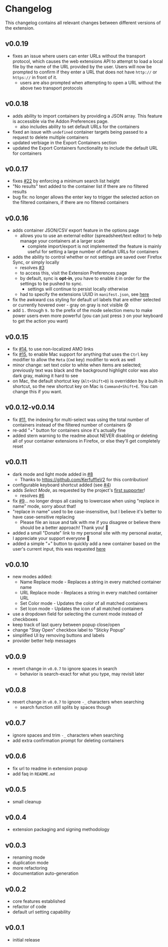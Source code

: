 # Changelog

This changelog contains all relevant changes between different versions of the extension.

## v0.0.19

* fixes an issue where users can enter URLs without the transport protocol, which causes the web extensions API to attempt to load a local file by the name of the URL provided by the user. Users will now be prompted to confirm if they enter a URL that does not have `http://` or `https://` in front of it.
  * users are also prompted when attempting to open a URL without the above two transport protocols

## v0.0.18

* adds ability to import containers by providing a JSON array. This feature is accessible via the Addon Preferences page.
  * also includes ability to set default URLs for the containers
* fixed an issue with `undefined` container targets being passed to a request to delete multiple containers
* updated verbiage in the Export Containers section
* updated the Export Containers functionality to include the default URL for containers

## v0.0.17

* fixes [#22](https://github.com/charles-m-knox/firefox-containers-helper/issues/22) by enforcing a minimum search list height
* "No results" text added to the container list if there are no filtered results
* bug fix: no longer allows the enter key to trigger the selected action on the filtered containers, if there are no filtered containers

## v0.0.16

* adds container JSON/CSV export feature in the options page
  * allows you to use an external editor (spreadsheet/text editor) to help manage your containers at a larger scale
    * complete import/export is not implemented! the feature is mainly useful for setting a large number of default URLs for containers
* adds the ability to control whether or not settings are saved over Firefox Sync, or simply locally
  * resolves [#3](https://github.com/charles-m-knox/firefox-containers-helper/issues/3)
  * to access this, visit the Extension Preferences page
  * by default, sync is **opt-in**, you have to enable it in order for the settings to be pushed to sync.
    * settings will continue to persist locally otherwise
  * had to specify the extensions UUID in `manifest.json`, see [here](https://extensionworkshop.com/documentation/develop/extensions-and-the-add-on-id/#when-do-you-need-an-add-on-id)
* fix the awkward css styling for default url labels that are either selected or currently hovered over - gray on gray is not visible 😰
* add `1.` through `9.` to the prefix of the mode selection menu to make power users even more powerful (you can just press `3` on your keyboard to get the action you want)

## v0.0.15

* fix [#14](https://github.com/charles-m-knox/firefox-containers-helper/issues/14), to use non-localized AMO links
* fix [#15](https://github.com/charles-m-knox/firefox-containers-helper/issues/15), to enable Mac support for anything that uses the `Ctrl` key modifier to allow the `Meta` (`Cmd` key) modifier to work as well
* minor change: set text color to white when items are selected; previously text was black and the background highlight color was also dark gray, making it hard to see
* on Mac, the default shortcut key (`Alt+Shift+D`) is overridden by a built-in shortcut, so the new shortcut key on Mac is `Command+Shift+E`. You can change this if you want.

## v0.0.12-v0.0.14

* fix [#11](https://github.com/charles-m-knox/firefox-containers-helper/issues/11), the indexing for multi-select was using the total number of containers instead of the filtered number of containers 😰
* re-add "+" button for containers since it's actually fine
* added stern warning to the readme about NEVER disabling or deleting all of your container extensions in Firefox, or else they'll get completely reset

## v0.0.11

* dark mode and light mode added in [#8](https://github.com/charles-m-knox/firefox-containers-helper/pull/8)
  * Thanks to https://github.com/KerfuffleV2 for this contribution!
* configurable keyboard shortcut added (see [#4](https://github.com/charles-m-knox/firefox-containers-helper/issues/4))
* adds *Select Mode*, as requested by the project's [first supporter](https://charlesmknox.com/supporters/#bob-haines)!
  * resolves [#6](https://github.com/charles-m-knox/firefox-containers-helper/issues/6)
* fix [#9](https://github.com/charles-m-knox/firefox-containers-helper/issues/9)... no longer drops all casing to lowercase when using "replace in name" mode, sorry about that!
* "replace in name" used to be case-insensitive, but I believe it's better to have case-sensitive replacing
  * Please file an issue and talk with me if you disagree or believe there should be a better approach! Thank you! 🙂
* added a small "Donate" link to my personal site with my personal avatar, I appreciate your support everyone 🙂
* added a simple "+" button to quickly add a new container based on the user's current input, this was requested [here](https://www.reddit.com/r/firefox/comments/m0fvwy/the_multiaccount_containers_addon_is_awesome_but/gq8wqig?utm_source=share&utm_medium=web2x&context=3)

## v0.0.10

* new modes added:
  * Name Replace mode - Replaces a string in every matched container name
  * URL Replace mode - Replaces a string in every matched container URL
  * Set Color mode - Updates the color of all matched containers
  * Set Icon mode - Updates the icon of all matched containers
* use a dropdown field for selecting the current mode instead of checkboxes
* keep track of last query between popup close/open
* change "Stay Open" checkbox label to "Sticky Popup"
* simplified UI by removing buttons and labels
* provider better help messages

## v0.0.9

* revert change in `v0.0.7` to ignore spaces in search
  * behavior is search-exact for what you type, may revisit later

## v0.0.8

* revert change in `v0.0.7` to ignore `-_` characters when searching
  * search function still splits by spaces though

## v0.0.7

* ignore spaces and trim `-_` characters when searching
* add extra confirmation prompt for deleting containers

## v0.0.6

* fix url to readme in extension popup
* add faq in `README.md`

## v0.0.5

* small cleanup

## v0.0.4

* extension packaging and signing methodology

## v0.0.3

* renaming mode
* duplication mode
* more refactoring
* documentation auto-generation

## v0.0.2

* core features established
* refactor of code
* default url setting capability

## v0.0.1

* initial release